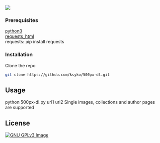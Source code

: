<a href="https://www.gnu.org/licenses/gpl-3.0" alt="License: GPLv3"><img src="https://img.shields.io/badge/License-GPL%20v3-blue.svg"></a>

### Prerequisites

[python3](https://www.python.org/downloads/) <br>
[requests_html](https://github.com/psf/requests-html)<br>
requests: pip install requests<br>

### Installation
 
Clone the repo
```sh
git clone https://github.com/ksyko/500px-dl.git
```

## Usage
python 500px-dl.py url1 url2
Single images, collections and author pages are supported

## License

[![GNU GPLv3 Image](https://www.gnu.org/graphics/gplv3-127x51.png)](http://www.gnu.org/licenses/gpl-3.0.en.html)  
